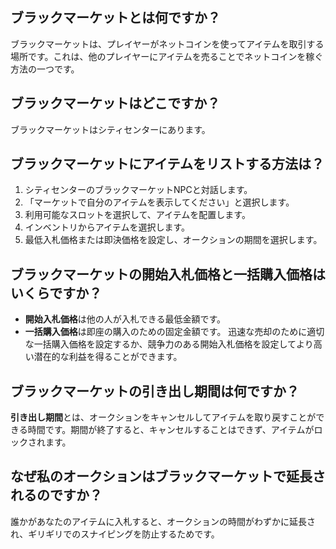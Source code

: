## ブラックマーケットとは何ですか？
ブラックマーケットは、プレイヤーがネットコインを使ってアイテムを取引する場所です。これは、他のプレイヤーにアイテムを売ることでネットコインを稼ぐ方法の一つです。

## ブラックマーケットはどこですか？
ブラックマーケットはシティセンターにあります。

## ブラックマーケットにアイテムをリストする方法は？

1. シティセンターのブラックマーケットNPCと対話します。
2. 「マーケットで自分のアイテムを表示してください」と選択します。
3. 利用可能なスロットを選択して、アイテムを配置します。
4. インベントリからアイテムを選択します。
5. 最低入札価格または即決価格を設定し、オークションの期間を選択します。

## ブラックマーケットの開始入札価格と一括購入価格はいくらですか？
- **開始入札価格**は他の人が入札できる最低金額です。
- **一括購入価格**は即座の購入のための固定金額です。
迅速な売却のために適切な一括購入価格を設定するか、競争力のある開始入札価格を設定してより高い潜在的な利益を得ることができます。

## ブラックマーケットの引き出し期間は何ですか？
**引き出し期間**とは、オークションをキャンセルしてアイテムを取り戻すことができる時間です。期間が終了すると、キャンセルすることはできず、アイテムがロックされます。

## なぜ私のオークションはブラックマーケットで延長されるのですか？
誰かがあなたのアイテムに入札すると、オークションの時間がわずかに延長され、ギリギリでのスナイピングを防止するためです。